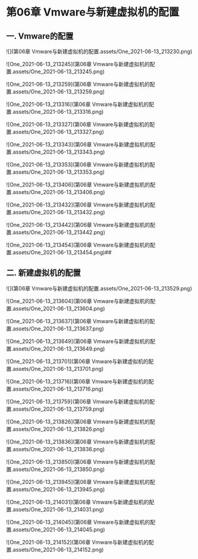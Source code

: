 # 第06章 Vmware与新建虚拟机的配置

## 一. Vmware的配置

![](第06章 Vmware与新建虚拟机的配置.assets/One_2021-06-13_213230.png)

![One_2021-06-13_213245](第06章 Vmware与新建虚拟机的配置.assets/One_2021-06-13_213245.png)

![One_2021-06-13_213259](第06章 Vmware与新建虚拟机的配置.assets/One_2021-06-13_213259.png)

![One_2021-06-13_213316](第06章 Vmware与新建虚拟机的配置.assets/One_2021-06-13_213316.png)

![One_2021-06-13_213327](第06章 Vmware与新建虚拟机的配置.assets/One_2021-06-13_213327.png)

![One_2021-06-13_213343](第06章 Vmware与新建虚拟机的配置.assets/One_2021-06-13_213343.png)

![One_2021-06-13_213353](第06章 Vmware与新建虚拟机的配置.assets/One_2021-06-13_213353.png)

![One_2021-06-13_213406](第06章 Vmware与新建虚拟机的配置.assets/One_2021-06-13_213406.png)

![One_2021-06-13_213432](第06章 Vmware与新建虚拟机的配置.assets/One_2021-06-13_213432.png)

![One_2021-06-13_213442](第06章 Vmware与新建虚拟机的配置.assets/One_2021-06-13_213442.png)

![One_2021-06-13_213454](第06章 Vmware与新建虚拟机的配置.assets/One_2021-06-13_213454.png)##



## 二. 新建虚拟机的配置

![](第06章 Vmware与新建虚拟机的配置.assets/One_2021-06-13_213529.png)

![One_2021-06-13_213604](第06章 Vmware与新建虚拟机的配置.assets/One_2021-06-13_213604.png)

![One_2021-06-13_213637](第06章 Vmware与新建虚拟机的配置.assets/One_2021-06-13_213637.png)

![One_2021-06-13_213649](第06章 Vmware与新建虚拟机的配置.assets/One_2021-06-13_213649.png)

![One_2021-06-13_213701](第06章 Vmware与新建虚拟机的配置.assets/One_2021-06-13_213701.png)

![One_2021-06-13_213716](第06章 Vmware与新建虚拟机的配置.assets/One_2021-06-13_213716.png)

![One_2021-06-13_213759](第06章 Vmware与新建虚拟机的配置.assets/One_2021-06-13_213759.png)

![One_2021-06-13_213826](第06章 Vmware与新建虚拟机的配置.assets/One_2021-06-13_213826.png)

![One_2021-06-13_213836](第06章 Vmware与新建虚拟机的配置.assets/One_2021-06-13_213836.png)

![One_2021-06-13_213850](第06章 Vmware与新建虚拟机的配置.assets/One_2021-06-13_213850.png)

![One_2021-06-13_213945](第06章 Vmware与新建虚拟机的配置.assets/One_2021-06-13_213945.png)

![One_2021-06-13_214031](第06章 Vmware与新建虚拟机的配置.assets/One_2021-06-13_214031.png)

![One_2021-06-13_214045](第06章 Vmware与新建虚拟机的配置.assets/One_2021-06-13_214045.png)

![One_2021-06-13_214152](第06章 Vmware与新建虚拟机的配置.assets/One_2021-06-13_214152.png)